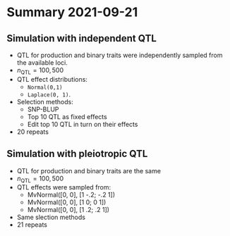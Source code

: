 # Summary 2021-09-21
## Simulation with independent QTL
- QTL for production and binary traits were independently sampled from the available loci.
- $n_{\mathrm{QTL}} = 100,\,500$
- QTL effect distributions: 
  - `Normal(0,1)`
  - `Laplace(0, 1)`.
- Selection methods:
	- SNP-BLUP
	- Top 10 QTL as fixed effects
	- Edit top 10 QTL in turn on their effects
- 20 repeats

## Simulation with pleiotropic QTL
- QTL for production and binary traits are the same
- $n_{\mathrm{QTL}} = 100,\,500$
- QTL effects were sampled from:
  - MvNormal([0, 0], [1 -.2; -.2 1])
  - MvNormal([0, 0], [1 0; 0 1])
  - MvNormal([0, 0], [1 .2; .2 1])
- Same slection methods
- 21 repeats
